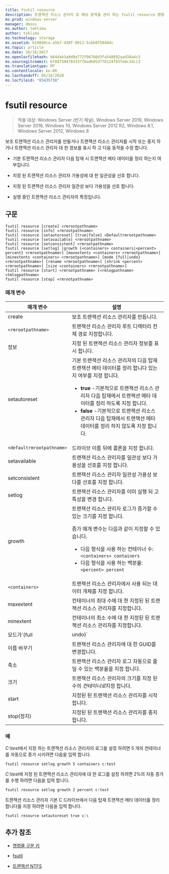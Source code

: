 ```yaml
---
title: fsutil resource
description: 트랜잭션 리소스 관리자 및 해당 동작을 관리 하는 fsutil resource 명령에 대 한 참조 항목입니다.
ms.prod: windows-server
manager: dmoss
ms.author: toklima
author: toklima
ms.technology: storage
ms.assetid: b198d8ca-a5b7-430f-8911-5cbb9f50484c
ms.topic: article
ms.date: 10/16/2017
ms.openlocfilehash: b64dab3a0d0e772f067b0d3fa548692aad38a4c5
ms.sourcegitcommit: bf887504703337f8ad685d778124f65fe8c3dc13
ms.translationtype: MT
ms.contentlocale: ko-KR
ms.lasthandoff: 05/16/2020
ms.locfileid: "83435738"
---
```

# <a name="fsutil-resource"></a>fsutil resource

> 적용 대상: Windows Server (반기 채널), Windows Server 2019, Windows Server 2016, Windows 10, Windows Server 2012 R2, Windows 8.1, Windows Server 2012, Windows 8

보조 트랜잭션 리소스 관리자를 만들거나 트랜잭션 리소스 관리자를 시작 또는 중지 하거나 트랜잭션 리소스 관리자 대 한 정보를 표시 하 고 다음 동작을 수정 합니다.

- 기본 트랜잭션 리소스 관리자 다음 탑재 시 트랜잭션 메타 데이터를 정리 하는지 여부입니다.

- 지정 된 트랜잭션 리소스 관리자 가용성에 대 한 일관성을 선호 합니다.

- 지정 된 트랜잭션 리소스 관리자 일관성 보다 가용성을 선호 합니다.

- 실행 중인 트랜잭션 리소스 관리자의 특징입니다.

## <a name="syntax"></a>구문

```
fsutil resource [create] <rmrootpathname>
fsutil resource [info] <rmrootpathname>
fsutil resource [setautoreset] {true|false} <Defaultrmrootpathname>
fsutil resource [setavailable] <rmrootpathname>
fsutil resource [setconsistent] <rmrootpathname>
fsutil resource [setlog] [growth {<containers> containers|<percent> percent} <rmrootpathname>] [maxextents <containers> <rmrootpathname>] [minextents <containers> <rmrootpathname>] [mode {full|undo} <rmrootpathname>] [rename <rmrootpathname>] [shrink <percent> <rmrootpathname>] [size <containers> <rmrootpathname>]
fsutil resource [start] <rmrootpathname> [<rmlogpathname> <tmlogpathname>
fsutil resource [stop] <rmrootpathname>
```

### <a name="parameters"></a>매개 변수

| 매개 변수 | 설명 |
| --------- | ----------- |
| create | 보조 트랜잭션 리소스 관리자를 만듭니다. |
| `<rmrootpathname>` | 트랜잭션 리소스 관리자 루트 디렉터리 전체 경로 지정합니다. |
| 정보 | 지정 된 트랜잭션 리소스 관리자 정보를 표시 합니다. |
| setautoreset | 기본 트랜잭션 리소스 관리자의 다음 탑재 트랜잭션 메타 데이터를 정리 합니다 있는지 여부를 지정 합니다.<ul><li>**true** -기본적으로 트랜잭션 리소스 관리자 다음 탑재에서 트랜잭션 메타 데이터를 정리 하도록 지정 합니다.</li><li>**false** -기본적으로 트랜잭션 리소스 관리자 다음 탑재에서 트랜잭션 메타 데이터를 정리 하지 않도록 지정 합니다. |
| `<defaultrmrootpathname>` | 드라이브 이름 뒤에 콜론을 지정 합니다. |
| setavailable | 트랜잭션 리소스 관리자를 일관성 보다 가용성을 선호를 지정 합니다. |
| setconsistent | 트랜잭션 리소스 관리자 일관성 가용성 보다를 선호를 지정 합니다. |
| setlog | 트랜잭션 리소스 관리자를 이미 실행 되 고 특성을 변경 합니다. |
| growth | 트랜잭션 리소스 관리자 로그가 증가할 수 있는 크기를 지정 합니다.<p>증가 매개 변수는 다음과 같이 지정할 수 있습니다.<ul><li>다음 형식을 사용 하는 컨테이너 수:`<containers> containers`</li><li>다음 형식을 사용 하는 백분율:`<percent> percent`</li></ul> |
| `<containers>` | 트랜잭션 리소스 관리자에서 사용 되는 데이터 개체를 지정 합니다. |
| maxextent | 컨테이너의 최대 수에 대 한 지정된 된 트랜잭션 리소스 관리자를 지정합니다. |
| minextent | 컨테이너의 최소 수에 대 한 지정된 된 트랜잭션 리소스 관리자를 지정합니다. |
| 모드가`{full|undo}` | 모든 트랜잭션을 기록할지 ( **full**) 아니면 롤백 이벤트만 기록할지 (**실행 취소**) 지정 합니다. |
| 이름 바꾸기 | 트랜잭션 리소스 관리자에 대 한 GUID를 변경합니다. |
| 축소 | 트랜잭션 리소스 관리자 로그 자동으로 줄일 수 있는 백분율을 지정 합니다. |
| 크기 | 트랜잭션 리소스 관리자의 크기를 지정 된 수의 *컨테이너로*지정 합니다. |
| start | 지정된 된 트랜잭션 리소스 관리자를 시작합니다. |
| stop(정지) | 지정된 된 트랜잭션 리소스 관리자를 중지합니다. |

### <a name="examples"></a>예

*C:\test*에서 지정 하는 트랜잭션 리소스 관리자의 로그를 설정 하려면 5 개의 컨테이너를 자동으로 증가 시키려면 다음을 입력 합니다.

```
fsutil resource setlog growth 5 containers c:test
```

*C:\test*에 지정 된 트랜잭션 리소스 관리자에 대 한 로그를 설정 하려면 2%의 자동 증가를 수행 하려면 다음을 입력 합니다.

```
fsutil resource setlog growth 2 percent c:test
```

트랜잭션 리소스 관리자 기본 C 드라이브에서 다음 탑재 트랜잭션 메타 데이터를 정리 합니다를 지정 하려면 다음을 입력 합니다.

```
fsutil resource setautoreset true c:\
```

## <a name="additional-references"></a>추가 참조

- [명령줄 구문 키](command-line-syntax-key.md)

- [fsutil](fsutil.md)

- [트랜잭션 NTFS](https://docs.microsoft.com/previous-versions/windows/it-pro/windows-server-2008-R2-and-2008/cc730726(v=ws.10))
